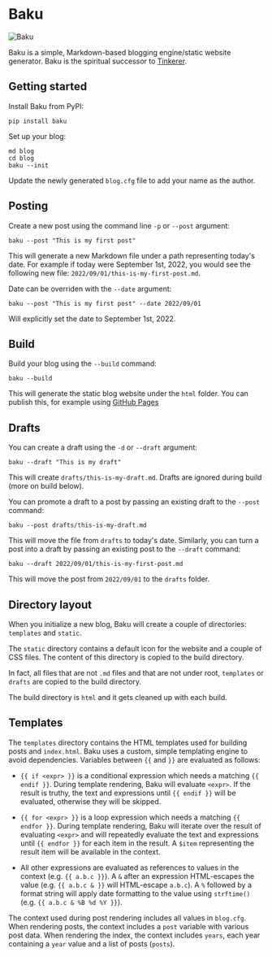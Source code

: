 # Baku

![Baku](baku.png)

Baku is a simple, Markdown-based blogging engine/static website generator. Baku is the spiritual successor to [Tinkerer](https://github.com/vladris/tinkerer).

## Getting started

Install Baku from PyPI:

```
pip install baku
```

Set up your blog:

```
md blog
cd blog
baku --init
```

Update the newly generated `blog.cfg` file to add your name as the author.

## Posting

Create a new post using the command line `-p` or `--post` argument:

```
baku --post "This is my first post"
```

This will generate a new Markdown file under a path representing today's date.
For example if today were September 1st, 2022, you would see the following new
file: `2022/09/01/this-is-my-first-post.md`.

Date can be overriden with the `--date` argument:

```
baku --post "This is my first post" --date 2022/09/01
```

Will explicitly set the date to September 1st, 2022.

## Build

Build your blog using the `--build` command:

```
baku --build
```

This will generate the static blog website under the `html` folder. You can
publish this, for example using [GitHub Pages](https://pages.github.com/)

## Drafts

You can create a draft using the `-d` or `--draft` argument:

```
baku --draft "This is my draft"
```

This will create `drafts/this-is-my-draft.md`. Drafts are ignored during build
(more on build below).

You can promote a draft to a post by passing an existing draft to the `--post`
command:

```
baku --post drafts/this-is-my-draft.md
```

This will move the file from `drafts` to today's date. Similarly, you can
turn a post into a draft by passing an existing post to the `--draft` command:

```
baku --draft 2022/09/01/this-is-my-first-post.md
```

This will move the post from `2022/09/01` to the `drafts` folder.

## Directory layout

When you initialize a new blog, Baku will create a couple of directories:
`templates` and `static`.

The `static` directory contains a default icon for the website and a couple of
CSS files. The content of this directory is copied to the build directory.

In fact, all files that are not `.md` files and that are not under root,
`templates` or `drafts` are copied to the build directory.

The build directory is `html` and it gets cleaned up with each build.

## Templates

The `templates` directory contains the HTML templates used for building posts
and `index.html`. Baku uses a custom, simple templating engine to avoid
dependencies. Variables between `{{` and `}}` are evaluated as follows:

* `{{ if <expr> }}` is a conditional expression which needs a matching
  `{{ endif }}`. During template rendering, Baku will evaluate `<expr>`. If
  the result is truthy, the text and expressions until `{{ endif }}` will
  be evaluated, otherwise they will be skipped.

* `{{ for <expr> }}` is a loop expression which needs a matching
  `{{ endfor }}`. During template rendering, Baku will iterate over the
  result of evaluating `<expr>` and will repeatedly evaluate the text and
  expressions until `{{ endfor }}` for each item in the result. A `$item`
  representing the result item will be available in the context.

* All other expressions are evaluated as references to values in the context
  (e.g. `{{ a.b.c }}`). A `&` after an expression HTML-escapes the value
  (e.g. `{{ a.b.c & }}` will HTML-escape `a.b.c`). A `%` followed by a format
  string will apply date formatting to the value using `strftime()` (e.g.
  `{{ a.b.c & %B %d %Y }}`).

The context used during post rendering includes all values in `blog.cfg`. When
rendering posts, the context includes a `post` variable with various post data.
When rendering the index, the context includes `years`, each year containing a
`year` value and a list of posts (`posts`).
